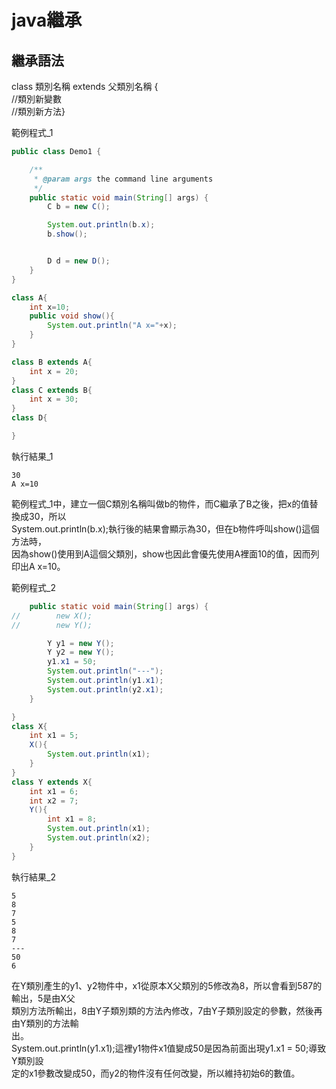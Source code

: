 # java繼承
## 繼承語法
class 類別名稱 extends 父類別名稱 {  
//類別新變數  
//類別新方法}  

範例程式_1
```java
public class Demo1 {

    /**
     * @param args the command line arguments
     */
    public static void main(String[] args) {
        C b = new C();

        System.out.println(b.x);
        b.show();


        D d = new D();        
    }    
}

class A{
    int x=10;
    public void show(){
        System.out.println("A x="+x);
    }
}

class B extends A{
    int x = 20;
}
class C extends B{
    int x = 30;
}
class D{

}
```
執行結果_1
```
30
A x=10
```
範例程式_1中，建立一個C類別名稱叫做b的物件，而C繼承了B之後，把x的值替換成30，所以  
System.out.println(b.x);執行後的結果會顯示為30，但在b物件呼叫show()這個方法時，  
因為show()使用到A這個父類別，show也因此會優先使用A裡面10的值，因而列印出A x=10。


範例程式_2
```java
    public static void main(String[] args) {
//        new X();
//        new Y();

        Y y1 = new Y();
        Y y2 = new Y();
        y1.x1 = 50;
        System.out.println("---");
        System.out.println(y1.x1);        
        System.out.println(y2.x1);
    }

}
class X{
    int x1 = 5;
    X(){
        System.out.println(x1);
    }
}
class Y extends X{
    int x1 = 6;
    int x2 = 7;
    Y(){
        int x1 = 8;
        System.out.println(x1);
        System.out.println(x2);
    }
}
```
執行結果_2
```
5
8
7
5
8
7
---
50
6
```
在Y類別產生的y1、y2物件中，x1從原本X父類別的5修改為8，所以會看到587的輸出，5是由X父  
類別方法所輸出，8由Y子類別類的方法內修改，7由Y子類別設定的參數，然後再由Y類別的方法輸  
出。  
System.out.println(y1.x1);這裡y1物件x1值變成50是因為前面出現y1.x1 = 50;導致Y類別設  
定的x1參數改變成50，而y2的物件沒有任何改變，所以維持初始6的數值。
